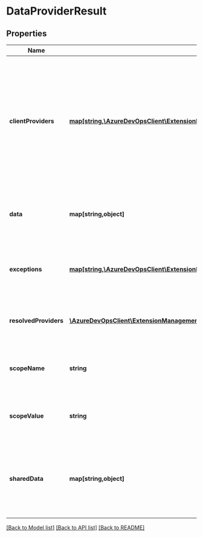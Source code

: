 # DataProviderResult

## Properties
Name | Type | Description | Notes
------------ | ------------- | ------------- | -------------
**clientProviders** | [**map[string,\AzureDevOpsClient\ExtensionManagement\AzureDevOpsClient\ExtensionManagement\Model\ClientDataProviderQuery]**](ClientDataProviderQuery.md) | This is the set of data providers that were requested, but either they were defined as client providers, or as remote providers that failed and may be retried by the client. | [optional] 
**data** | **map[string,object]** | Property bag of data keyed off of the data provider contribution id | [optional] 
**exceptions** | [**map[string,\AzureDevOpsClient\ExtensionManagement\AzureDevOpsClient\ExtensionManagement\Model\DataProviderExceptionDetails]**](DataProviderExceptionDetails.md) | Set of exceptions that occurred resolving the data providers. | [optional] 
**resolvedProviders** | [**\AzureDevOpsClient\ExtensionManagement\AzureDevOpsClient\ExtensionManagement\Model\ResolvedDataProvider[]**](ResolvedDataProvider.md) | List of data providers resolved in the data-provider query | [optional] 
**scopeName** | **string** | Scope name applied to this data provider result. | [optional] 
**scopeValue** | **string** | Scope value applied to this data provider result. | [optional] 
**sharedData** | **map[string,object]** | Property bag of shared data that was contributed to by any of the individual data providers | [optional] 

[[Back to Model list]](../README.md#documentation-for-models) [[Back to API list]](../README.md#documentation-for-api-endpoints) [[Back to README]](../README.md)


